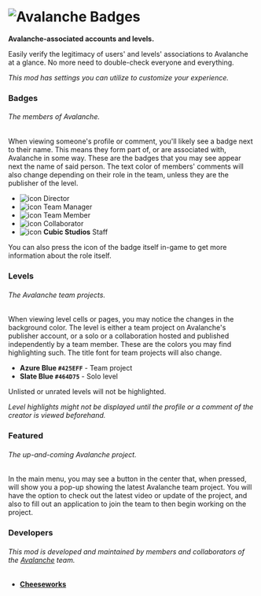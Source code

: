 # ![Avalanche Badges](cubicstudios.avalancheindex/banner.png)
**Avalanche-associated accounts and levels.**

Easily verify the legitimacy of users' and levels' associations to Avalanche at a glance. No more need to double-check everyone and everything.

<cy>*This mod has settings you can utilize to customize your experience.*</c>

### Badges
###### The members of Avalanche.
When viewing someone's profile or comment, you'll likely see a badge next to their name. This means they form part of, or are associated with, Avalanche in some way. These are the badges that you may see appear next the name of said person. The text color of members' comments will also change depending on their role in the team, unless they are the publisher of the level.

- ![icon](cubicstudios.avalancheindex/director.png) Director
- ![icon](cubicstudios.avalancheindex/team-manager.png) Team Manager
- ![icon](cubicstudios.avalancheindex/team-member.png) Team Member
- ![icon](cubicstudios.avalancheindex/collaborator.png) Collaborator
- ![icon](cubicstudios.avalancheindex/cubic-studios.png) **Cubic Studios** Staff

You can also press the icon of the badge itself in-game to get more information about the role itself.

### Levels
###### The Avalanche team projects.
When viewing level cells or pages, you may notice the changes in the background color. The level is either a team project on Avalanche's publisher account, or a solo or a collaboration hosted and published independently by a team member. These are the colors you may find highlighting such. The title font for team projects will also change.

- **<cj>Azure Blue</c> `#425EFF`** - Team project
- **<cl>Slate Blue</c> `#464D75`** - Solo level

Unlisted or unrated levels will not be highlighted.

<cr>*Level highlights might not be displayed until the profile or a comment of the creator is viewed beforehand.*</c>

### Featured
###### The up-and-coming Avalanche project.
In the main menu, you may see a button in the center that, when pressed, will show you a pop-up showing the latest Avalanche team project. You will have the option to check out the latest video or update of the project, and also to fill out an application to join the team to then begin working on the project.

### Developers
###### This mod is developed and maintained by members and collaborators of the [Avalanche](https://avalanche.cubicstudios.xyz/) team.
- **[Cheeseworks](user:6408873)**